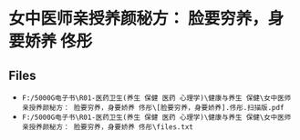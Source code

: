 # 女中医师亲授养颜秘方： 脸要穷养，身要娇养 佟彤

## Files

- `F:/5000G电子书\R01-医药卫生(养生 保健 医药 心理学)\健康与养生 保健\女中医师亲授养颜秘方： 脸要穷养，身要娇养 佟彤\[脸要穷养，身要娇养].佟彤.扫描版.pdf`
- `F:/5000G电子书\R01-医药卫生(养生 保健 医药 心理学)\健康与养生 保健\女中医师亲授养颜秘方： 脸要穷养，身要娇养 佟彤\files.txt`
